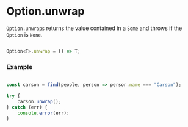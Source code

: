 # Option.unwrap

`Option.unwraps` returns the value contained in a `Some` and throws if the `Option` is `None`.

```typescript

Option<T>.unwrap = () => T;

```

### Example

```typescript

const carson = find(people, person => person.name === "Carson");

try {
    carson.unwrap();
} catch (err) {
    console.error(err);
}
```